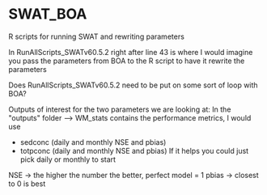 # SWAT_BOA
R scripts for running SWAT and rewriting parameters

In RunAllScripts_SWATv60.5.2 right after line 43 is where I would imagine you pass the parameters from BOA to the R script to have it rewrite the parameters

Does RunAllScripts_SWATv60.5.2  need to be put on some sort of loop with BOA?

Outputs of interest for the two parameters we are looking at:
In the "outputs" folder --> WM_stats contains the performance metrics, I would use 
- sedconc (daily and monthly NSE and pbias)
- totpconc (daily and monthly NSE and pbias)
If it helps you could just pick daily or monthly to start


NSE -> the higher the number the better, perfect model = 1
pbias -> closest to 0 is best
